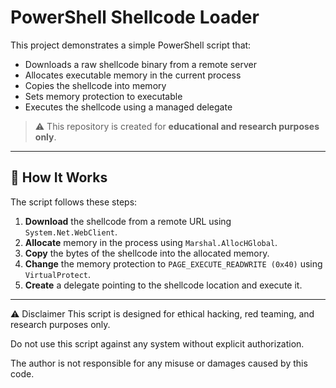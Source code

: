 # PowerShell Shellcode Loader

This project demonstrates a simple PowerShell script that:
- Downloads a raw shellcode binary from a remote server
- Allocates executable memory in the current process
- Copies the shellcode into memory
- Sets memory protection to executable
- Executes the shellcode using a managed delegate

> ⚠️ This repository is created for **educational and research purposes only**.

---

## 🔧 How It Works

The script follows these steps:

1. **Download** the shellcode from a remote URL using `System.Net.WebClient`.
2. **Allocate** memory in the process using `Marshal.AllocHGlobal`.
3. **Copy** the bytes of the shellcode into the allocated memory.
4. **Change** the memory protection to `PAGE_EXECUTE_READWRITE (0x40)` using `VirtualProtect`.
5. **Create** a delegate pointing to the shellcode location and execute it.

---

⚠️ Disclaimer
This script is designed for ethical hacking, red teaming, and research purposes only.

Do not use this script against any system without explicit authorization.

The author is not responsible for any misuse or damages caused by this code.
